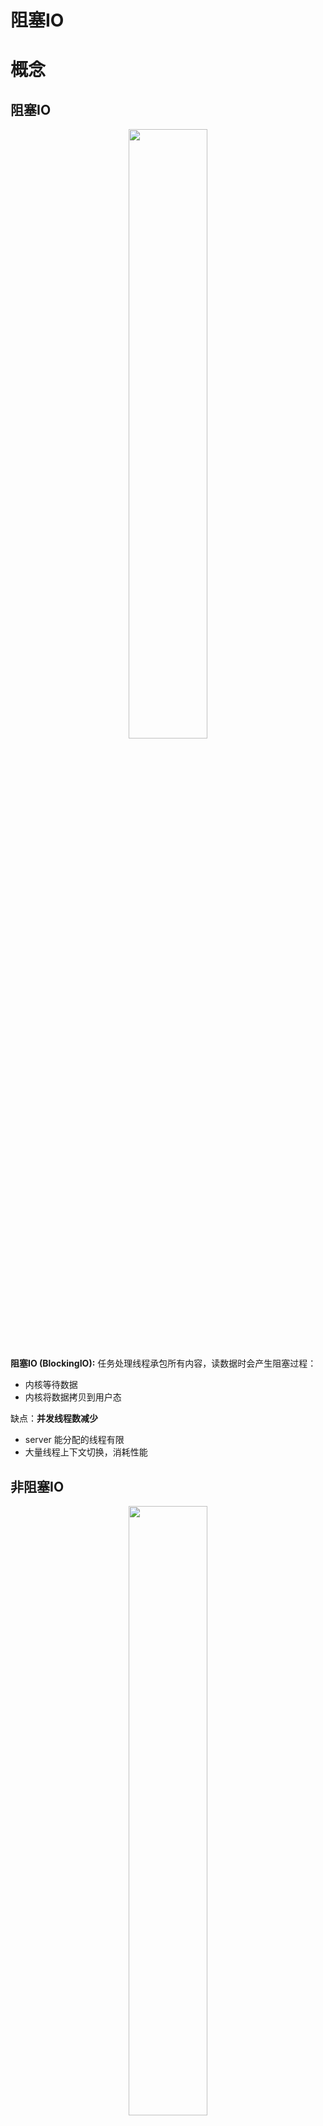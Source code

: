 # 阻塞IO

# 概念

## 阻塞IO

<p style="text-align:center;"><img src="../../image/http/blockingIO.png" width="50%" align="middle" /></p>

**阻塞IO (BlockingIO):** 任务处理线程承包所有内容，读数据时会产生阻塞过程：
- 内核等待数据
- 内核将数据拷贝到用户态

缺点：**并发线程数减少**
- server 能分配的线程有限
- 大量线程上下文切换，消耗性能

## 非阻塞IO

<p style="text-align:center;"><img src="../../image/http/NoBlockingIO.png" width="50%" align="middle" /></p>

**非阻塞IO (NoBlockingIO) :** 将等待数据的阻塞过程从任务处理线程中分离，承包给其他线程处理。

缺点：
- 需要不断循环内核，数据是否已经就绪
- 不同客户端各自管各自的


## 非阻塞IO实现

**非阻塞IO需要内核辅助实现**

```cpp
// 创建 socket 的时候实现
// type 设置为： SOCK_NONBLOCK
int socket(int domain, int type, int protocol);

// 对创建好的 socket 进行修改
int fcntl(int socketfd, int cmd, ...);
fcntl(socket,F_SETFL, flags| O_NONBLOCK);
```

# IO多路复用I

## 概念

非阻塞IO中，各个客户端服务线程会进行大量的「系统调用」去查询数据的准备情况。**IO多路复用I的目的就是减少这些系统调用。**

<p style="text-align:center;"><img src="../../image/http/select.png" width="50%" align="middle" /></p>

改进思路：
- 单个客户端服务线程查询，改为多客户端线程查询，并且由 `select` 进行统一管理
- 数据准备好之后，由内核通知上层引用，就不需要大量的系统调用去查询

## select

```cpp
#include <sys/select.h>
#include <sys/time.h>

int select(
            int maxfdp1, 
            fd_set * readest,  // 读事件集合
            fd_set *writeset,  // 写事件集合
            fd_set *exceptset, // 异常事件集合
            const struct timeval *timeout
            );
```

- `fd_set`：一个long类型的数组，其中每一个数组元素都能与任意一个打开的句柄（socket句柄、文件、命名管道、设备句柄等）建立联系。由内核根据IO状态修改fe_set的内容，由此来通知执行了select()的进程哪一socket或文件可读。

    ```cpp
    fd_set  set;
    /*将set清零使集合中不含任何fd*/
    FD_ZERO(&set);        
    /*将fd加入set集合*/
    FD_SET(fd, &set);      
    /*将fd从set集合中清除*/
    FD_CLR(fd, &set);      
    /*测试fd是否在set集合中*/
    FD_ISSET(fd, &set);   
    ```
- `timeout`: 超时控制
  - null: 永远等待
  - 数组设置时间
  - 数组设置为 0：立即返回
   ```cpp
    struct timeval{
        // 秒
        long tv_sec;
        // 微秒
        long tv_usec;
    }
   ```

- `maxfdp1`：能够被 `select` 管理的 socket 个数，**值为 socket 描述符最大值 + 1 （`0`也可以作为一个描述符）**。最大描述符就是服务器描述符


<p style="text-align:center;"><img src="../../image/http/selectcode.jpg" width="100%" align="middle" /></p>


## poll

```cpp
#include <poll.h>
int poll(
    struct pollfd *fdarray, // 描述符数组
    unsigned long nfds,     // 数组长度
    int timeout             // 超时
)

struct pollfd{
    int fd;         // 描述符
    short events;   // 事件
    short revents;  // 准备好的事件
}

```
- `timeout`:
  - 小于0: 永远等待
  - 等于 0：立即返回
  - 设置时间
- `fdarray`: 每个元素为 `pollfd` 的数组
- `nfds`：数组长度

<p style="text-align:center;"><img src="../../image/http/pollEvent.png" width="75%" align="middle" /></p>

<p style="text-align:center;"><img src="../../image/http/pollcode.jpg" width="100%" align="middle" /></p>

## 缺陷

每次集中系统调用
1. 将所有的 `fd_set` 或者 `fdarray` 从用户态拷贝到内核态；
2. 当发生事件时，又将所有的 `fd_set` 或者 `fdarray` 从内核态拷贝到用户态；
3. 然后在用户态遍历数组，去找哪些描述符发生了变化。(模糊通知)

# IO多路复用II

## 概念

将第一版本中的模糊通知变成明确通知，不用在遍历描述数组了，并且取消描述数组在用户态、内核态之间的来回拷贝。

<p style="text-align:center;"><img src="../../image/http/epoll.png" width="75%" align="middle" /></p>

## epoll创建


```cpp
#include <sys/epoll.h>
int epoll_create(int size);
```
- 返回值： epoll 句柄，值为`-1`时，表示失败
- `size`：必须大于 0
- epoll 句柄：指向内核中的资源，需要使用 `close()` 关闭

## epoll管理

>[tip]
> 将哪个客户端 (fd) 的哪些事件 (event) 交给哪个 epoll (epfd) 管理 (op)

```cpp
 int epoll_ctl(int epfd, int op, int fd, struct epoll_event *event);
```

- `op`：管理操作
    - **EPOLL_CTL_ADD**：注册新的fd到epfd中；
    - **EPOLL_CTL_MOD**：修改原来的事件；
    - **EPOLL_CTL_DEL**：从epfd中删除一个fd；
- `event`：事件

<p style="text-align:center;"><img src="../../image/http/epollEvent.png" width="75%" align="middle" /></p>

## epoll等待

```cpp
 int epoll_wait(int epfd, struct epoll_event * events, int maxevents, int timeout);
```
- `events`：用于拷贝事件的数组
- `maxevents`：事件数组的最大长度；当就绪事件比这个多时，那就下一次拷贝
- 返回值`cnt`：
  - 0：超时时间，无就绪列表
  - **大于0：就绪列表个数，从`0 ~ cnt-1`的事件都是就绪的**
  - -1：发生错误，通过`errno`进行确认

## ET与LT

<p style="text-align:center;"><img src="../../image/http/et_lt.png" width="75%" align="middle" /></p>

**ET触发与LT触发：** 描述的是判断是否有事件发生的方式

首先定义高低电平
- **高电平：** 数据可读；数据可写
- **低电平：** 数据不可读；数据不可写

电平变化的触发模式
- **水平触发模式：** 只要处于高电平，就触发事件（不需要立即处理完事件，例如缓存中有数据了，可以现在读一点，下次再来读一点）
  1. 低电平 -> 高电平
  2. 处于高电平状态
- **边缘触发模式：** 只触发一次事件（需要在当前状态，一次性处理完事件，例如缓存中有数据了，需要马上循环全部读取干净）
  1. 低电平 -> 高电平


## 案例

<p style="text-align:center;"><img src="../../image/http/epollCode1.png" width="75%" align="middle" /></p>

<p style="text-align:center;"><img src="../../image/http/epollCode2.png" width="75%" align="middle" /></p>


# 扩展

- 异步IO
- 信号IO

# 网络问题

**linux惊群效应：** 类似条件量的`broadcast`，进来了一个资源，但是叫醒了一大堆人


**c10k问题：** 客户端高并发


